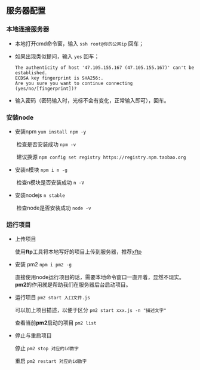 ## 服务器配置

### 本地连接服务器

- 本地打开cmd命令窗，输入 `ssh root@你的公网ip` 回车；

- 如果出现类似提问，输入 `yes` 回车；

  ```
  The authenticity of host '47.105.155.167 (47.105.155.167)' can't be established.
  ECDSA key fingerprint is SHA256:.
  Are you sure you want to continue connecting (yes/no/[fingerprint])?
  ```

- 输入密码（密码输入时，光标不会有变化，正常输入即可），回车。

### 安装node

- 安装npm  `yum install npm -y`

  ​	检查是否安装成功 `npm -v`

  ​	建议换源 `npm config set registry https://registry.npm.taobao.org`

- 安装n模块 `npm i n -g`

  ​	检查n模块是否安装成功 `n -V`

- 安装nodejs  `n stable`

  ​	检查node是否安装成功 `node -v`

### 运行项目

- 上传项目

  使用**ftp**工具将本地写好的项目上传到服务器，推荐[xftp](https://www.netsarang.com/zh/xftp/)

- 安装 pm2  `npm i pm2 -g`

  直接使用node运行项目的话，需要本地命令窗口一直开着，显然不现实。**pm2**的作用就是帮助我们在服务器后台启动项目。

- 运行项目 `pm2 start 入口文件.js`

  可以加上项目描述，以便于区分 `pm2 start xxx.js -n "描述文字"`

  查看当前**pm2**启动的项目 `pm2 list`

- 停止与重启项目

  停止 `pm2 stop 对应的id数字`

  重启 `pm2 restart 对应的id数字`







